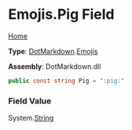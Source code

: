 # Emojis\.Pig Field

[Home](../../../README.md)

**Type**: [DotMarkdown](../../README.md)\.[Emojis](../README.md)

**Assembly**: DotMarkdown\.dll

```csharp
public const string Pig = ":pig:"
```

### Field Value

System\.[String](https://docs.microsoft.com/en-us/dotnet/api/system.string)